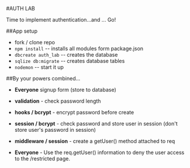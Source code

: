 #AUTH LAB

Time to implement authentication...and ... Go!

##App setup

* fork / clone repo
* `npm install` -- installs all modules form package.json
* `dbcreate auth_lab` -- creates the database
* `sqlize db:migrate` -- creates database tables
* `nodemon` -- start it up




##By your powers combined...

* **Everyone** signup form (store to database)

* **validation** - check password length

* **hooks / bcrypt** - encrypt password before create

* **session / bcrypt** - check password and store user in session (don't store user's password in session)

* **middleware / session** - create a getUser() method attached to req

* **Everyone** - Use the req.getUser() information to deny the user access to the /restricted page.
